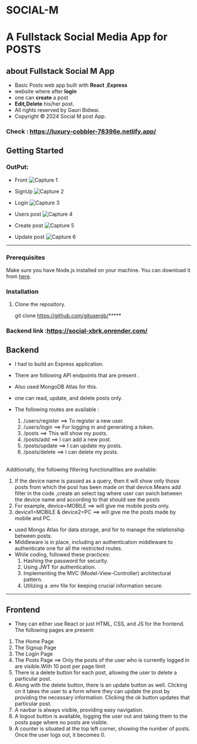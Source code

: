 # SOCIAL-M

# A Fullstack Social Media App for POSTS

## about Fullstack Social M App     
 - Basic Posts web app built with **React** ,**Express**
 - website where after **login** 
 - one can **create** a post
 - **Edit,Delete** his/her post.
 - All rights reserved by Gauri Bidwai.
 - Copyright &copy; 2024 Social M post App.
          

### Check : https://luxury-cobbler-78396e.netlify.app/

## Getting Started

### OutPut: 

- Front
![Capture 1]()

- SignUp 
![Capture 2]()

- Login
![Capture 3]()

- Users post 
![Capture 4]()

- Create post
![Capture 5]()

- Update post
![Capture 6]()

---

### Prerequisites

Make sure you have Node.js installed on your machine. You can download it from [here](https://nodejs.org/).

### Installation

1. Clone the repository.

   git clone https://github.com/gitusergb/*****

### Backend link :https://social-xbrk.onrender.com/

## Backend
- I had to build an Express application. 
- There are following API endpoints that are present . 
- Also used MongoDB Atlas for this.
- one can read, update, and delete posts only. 

- The following routes are available :
    1. /users/register ==> To register a new user.
    2. /users/login ==> For logging in and generating a token.
    3. /posts ==> This will show my posts.
    4. /posts/add ==> I can add a new post.
    5. /posts/update ==> I can update my posts.
    6. /posts/delete ==> I can delete my posts.
    <br>

Additionally, the following filtering functionalities are available:
1. If the device name is passed as a query, then it will show only those posts from which the post has been made on that device.Means add filter in the code ,create an select tag where user can swich between the device name and according to that should see the posts 
2. For example, device=MOBILE ==> will give me mobile posts only.
3. device1=MOBILE & device2=PC ==> will give me the posts made by mobile and PC.

- used Mongo Atlas for data storage, and for to manage the relationship between posts.
- Middleware is in place, including an authentication middleware to authenticate one for all the restricted routes.
- While coding, followed these practices:
	1. Hashing the password for security.
	2. Using JWT for authentication.
	3. Implementing the MVC (Model-View-Controller) architectural pattern.
	4. Utilizing a .env file for keeping crucial information secure.

---

## Frontend

- They can either use React or just HTML, CSS, and JS for the frontend. The following pages are present:
1. The Home Page
2. The Signup Page
3. The Login Page
4. The Posts Page ==> Only the posts of the user who is currently logged in are visible.With 10 post per page limit
5. There is a delete button for each post, allowing the user to delete a particular post.
6. Along with the delete button, there is an update button as well. Clicking on it takes the user to a form where they can update the post by providing the necessary information. Clicking the ok button updates that particular post.
7. A navbar is always visible, providing easy navigation.
8. A logout button is available, logging the user out and taking them to the posts page where no posts are visible.
9. A counter is situated at the top left corner, showing the number of posts. Once the user logs out, it becomes 0.